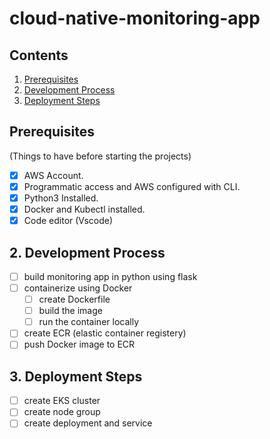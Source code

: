 # cloud-native-monitoring-app

## Contents

1. [Prerequisites](#prerequisites)
2. [Development Process](#1-development-process)
3. [Deployment Steps](#3-deployment-steps)

## **Prerequisites**

(Things to have before starting the projects)

- [x]  AWS Account.
- [x]  Programmatic access and AWS configured with CLI.
- [x]  Python3 Installed.
- [x]  Docker and Kubectl installed.
- [x]  Code editor (Vscode)

## 2. Development Process

- [ ] build monitoring app in python using flask
- [ ] containerize using Docker
    - [ ] create Dockerfile
    - [ ] build the image
    - [ ] run the container locally
- [ ] create ECR (elastic container registery)
- [ ] push Docker image to ECR

## 3. Deployment Steps

- [ ] create EKS cluster
- [ ] create node group
- [ ] create deployment and service